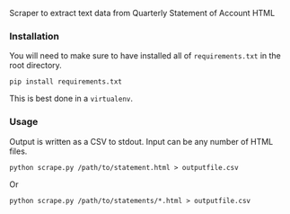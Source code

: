Scraper to extract text data from Quarterly Statement of Account HTML

### Installation

You will need to make sure to have installed all of `requirements.txt` in the
root directory.

    pip install requirements.txt

This is best done in a `virtualenv`.

### Usage

Output is written as a CSV to stdout.  Input can be any number of HTML files.

    python scrape.py /path/to/statement.html > outputfile.csv

Or

    python scrape.py /path/to/statements/*.html > outputfile.csv
